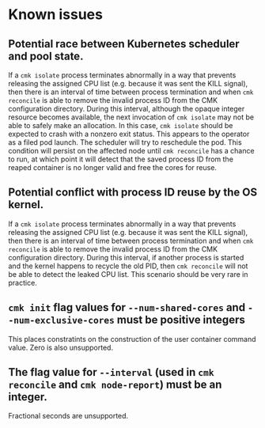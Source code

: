 <!--
Copyright (c) 2017 Intel Corporation

Licensed under the Apache License, Version 2.0 (the "License");
you may not use this file except in compliance with the License.
You may obtain a copy of the License at

     http://www.apache.org/licenses/LICENSE-2.0

Unless required by applicable law or agreed to in writing, software
distributed under the License is distributed on an "AS IS" BASIS,
WITHOUT WARRANTIES OR CONDITIONS OF ANY KIND, either express or implied.
See the License for the specific language governing permissions and
limitations under the License.
-->

# Known issues

## Potential race between Kubernetes scheduler and pool state.

If a `cmk isolate` process terminates abnormally in a way that prevents
releasing the assigned CPU list (e.g. because it was sent the KILL
signal), then there is an interval of time between process termination
and when `cmk reconcile` is able to remove the invalid process ID from
the CMK configuration directory. During this interval, although the opaque
integer resource becomes available, the next invocation of `cmk isolate` may
not be able to safely make an allocation. In this case, `cmk isolate` should
be expected to crash with a nonzero exit status. This appears to the operator
as a filed pod launch. The scheduler will try to reschedule the pod.
This condition will persist on the affected node until `cmk reconcile` has a
chance to run, at which point it will detect that the saved process ID from
the reaped container is no longer valid and free the cores for reuse.

## Potential conflict with process ID reuse by the OS kernel.

If a `cmk isolate` process terminates abnormally in a way that prevents
releasing the assigned CPU list (e.g. because it was sent the KILL
signal), then there is an interval of time between process termination
and when `cmk reconcile` is able to remove the invalid process ID from
the CMK configuration directory. During this interval, if another
process is started and the kernel happens to recycle the old PID, then
`cmk reconcile` will not be able to detect the leaked CPU list.
This scenario should be very rare in practice.

## `cmk init` flag values for `--num-shared-cores` and `--num-exclusive-cores` must be positive integers

This places constratints on the construction of the user container
command value. Zero is also unsupported.

## The flag value for `--interval` (used in `cmk reconcile` and `cmk node-report`) must be an integer.

Fractional seconds are unsupported.
